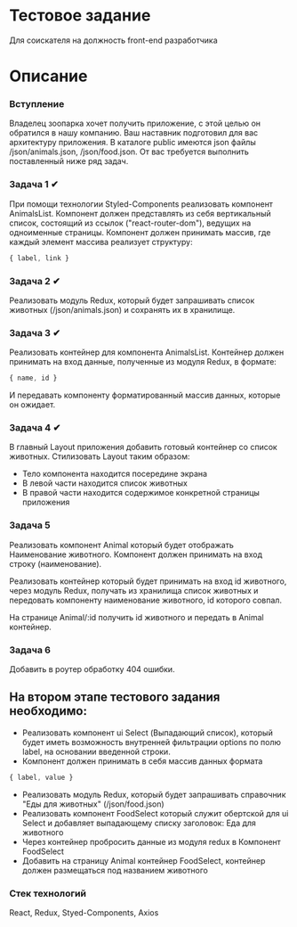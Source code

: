 # Тестовое задание
Для соискателя на должность front-end разработчика

# Описание

### Вступление

Владелец зоопарка хочет получить приложение, с этой целью он обратился в нашу компанию.
Ваш наставник подготовил для вас архитектуру приложения.
В каталоге public имеются json файлы /json/animals.json, /json/food.json.
От вас требуется выполнить поставленный ниже ряд задач.

### Задача 1 ✔
При помощи технологии Styled-Components реализовать компонент AnimalsList.
Компонент должен представлять из себя вертикальный список, состоящий из ссылок ("react-router-dom"), ведущих на одноименные страницы.
Компонент должен принимать массив, где каждый элемент массива реализует структуру:
```javascript
{ label, link }
```

### Задача 2 ✔
Реализовать модуль Redux, который будет запрашивать список животных (/json/animals.json) и сохранять их в хранилище.

### Задача 3 ✔
Реализовать контейнер для компонента AnimalsList.
Контейнер должен принимать на вход данные, полученные из модуля Redux, в формате:
```javascript
{ name, id }
```
И передавать компоненту форматированный массив данных, которые он ожидает.

### Задача 4 ✔
В главный Layout приложения добавить готовый контейнер со список животных.
Стилизовать Layout таким образом:
- Тело компонента находится посередине экрана
- В левой части находится список животных
- В правой части находится содержимое конкретной страницы приложения

### Задача 5
Реализовать компонент Animal который будет отображать Наименование животного.
Компонент должен принимать на вход строку (наименование).

Реализовать контейнер который будет принимать на вход id животного, через модуль Redux, получать из хранилища список животных и передовать компоненту наименование животного, id которого совпал.

На странице Animal/:id получить id животного и передать в Animal контейнер.

### Задача 6
Добавить в роутер обработку 404 ошибки.

## На втором этапе тестового задания необходимо:
- Реализовать компонент ui Select (Выпадающий список), который будет иметь возможность внутренней фильтрации options по полю label, на основании введенной строки.
- Компонент должен принимать в себя массив данных формата
```javascript
{ label, value }
```
- Реализовать модуль Redux, который будет запрашивать справочник "Еды для животных" (/json/food.json)
- Реализовать компонент FoodSelect который служит обертской для ui Select и добавляет выпадающему списку заголовок: Еда для животного
- Через контейнер пробросить данные из модуля redux в Компонент FoodSelect
- Добавить на страницу Animal контейнер FoodSelect, контейнер должен размещаться под названием животного




### Стек технологий
React, Redux, Styed-Components, Axios

